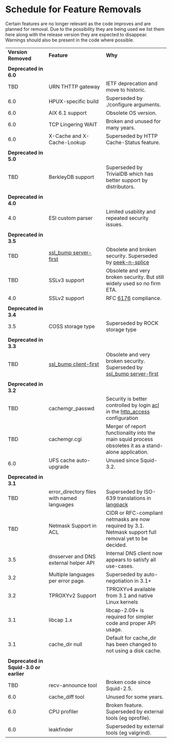 # Schedule for Feature Removals

Certain features are no longer relevant as the code improves and are
planned for removal. Due to the possibility they are being used we list
them here along with the release version they are expected to disappear.
Warnings should also be present in the code where possible.

|                                        |                                                                                                                 |                                                                                                                                                                                  |
| -------------------------------------- | --------------------------------------------------------------------------------------------------------------- | -------------------------------------------------------------------------------------------------------------------------------------------------------------------------------- |
| **Version Removed**                    | **Feature**                                                                                                     | **Why**                                                                                                                                                                          |
|                                        |                                                                                                                 |                                                                                                                                                                                  |
| **Deprecated in 6.0**                  |                                                                                                                 |                                                                                                                                                                                  |
| TBD                                    | URN THTTP gateway                                                                                               | IETF deprecation and move to historic.                                                                                                                                           |
| 6.0                                    | HPUX-specific build                                                                                             | Superseded by ./configure arguments.                                                                                                                                             |
| 6.0                                    | AIX 6.1 support                                                                                                 | Obsolete OS version.                                                                                                                                                             |
| 6.0                                    | TCP Lingering WAIT                                                                                              | Broken and unused for many years.                                                                                                                                                |
| 6.0                                    | X-Cache and X-Cache-Lookup                                                                                      | Superseded by HTTP Cache-Status feature.                                                                                                                                         |
|                                        |                                                                                                                 |                                                                                                                                                                                  |
| **Deprecated in 5.0**                  |                                                                                                                 |                                                                                                                                                                                  |
| TBD                                    | BerkleyDB support                                                                                               | Superseded by TrivialDB which has better support by distributors.                                                                                                                |
|                                        |                                                                                                                 |                                                                                                                                                                                  |
| **Deprecated in 4.0**                  |                                                                                                                 |                                                                                                                                                                                  |
| 4.0                                    | ESI custom parser                                                                                               | Limited usability and repeated security issues.                                                                                                                                  |
|                                        |                                                                                                                 |                                                                                                                                                                                  |
| **Deprecated in 3.5**                  |                                                                                                                 |                                                                                                                                                                                  |
| TBD                                    | [ssl\_bump server-first](https://wiki.squid-cache.org/action/show/RoadMap/Removal/Features/BumpSslServerFirst#) | Obsolete and broken security. Superseded by [peek-n-splice](https://wiki.squid-cache.org/action/show/RoadMap/Removal/Features/SslPeekAndSplice#)                                 |
| TBD                                    | SSLv3 support                                                                                                   | Obsolete and very broken security. But still widely used so no firm ETA.                                                                                                         |
| 4.0                                    | SSLv2 support                                                                                                   | RFC [6176](https://tools.ietf.org/rfc/rfc6176#) compliance.                                                                                                                      |
|                                        |                                                                                                                 |                                                                                                                                                                                  |
| **Deprecated in 3.4**                  |                                                                                                                 |                                                                                                                                                                                  |
| 3.5                                    | COSS storage type                                                                                               | Superseded by ROCK storage type                                                                                                                                                  |
|                                        |                                                                                                                 |                                                                                                                                                                                  |
| **Deprecated in 3.3**                  |                                                                                                                 |                                                                                                                                                                                  |
| TBD                                    | [ssl\_bump client-first](https://wiki.squid-cache.org/action/show/RoadMap/Removal/Features/SslBump#)            | Obsolete and very broken security. Superseded by [ssl\_bump server-first](https://wiki.squid-cache.org/action/show/RoadMap/Removal/Features/BumpSslServerFirst#)                 |
|                                        |                                                                                                                 |                                                                                                                                                                                  |
| **Deprecated in 3.2**                  |                                                                                                                 |                                                                                                                                                                                  |
| TBD                                    | cachemgr\_passwd                                                                                                | Security is better controlled by login [acl](http://www.squid-cache.org/Doc/config/acl#) in the [http\_access](http://www.squid-cache.org/Doc/config/http_access#) configuration |
| TBD                                    | cachemgr.cgi                                                                                                    | Merger of report functionality into the main squid process obsoletes it as a stand-alone application.                                                                            |
| 6.0                                    | UFS cache auto-upgrade                                                                                          | Unused since Squid-3.2.                                                                                                                                                          |
|                                        |                                                                                                                 |                                                                                                                                                                                  |
| **Deprecated in 3.1**                  |                                                                                                                 |                                                                                                                                                                                  |
| TBD                                    | error\_directory files with named languages                                                                     | Superseded by ISO-639 translations in [langpack](https://wiki.squid-cache.org/action/show/RoadMap/Removal/Translations#)                                                         |
| TBD                                    | Netmask Support in ACL                                                                                          | CIDR or RFC-compliant netmasks are now required by 3.1. Netmask support full removal yet to be decided.                                                                          |
| 3.5                                    | dnsserver and DNS external helper API                                                                           | Internal DNS client now appears to satisfy all use-cases.                                                                                                                        |
| 3.2                                    | Multiple languages per error page.                                                                              | Superseded by auto-negotiation in 3.1+                                                                                                                                           |
| 3.2                                    | TPROXYv2 Support                                                                                                | TPROXYv4 available from 3.1 and native Linux kernels                                                                                                                             |
| 3.1                                    | libcap 1.x                                                                                                      | libcap-2.09+ is required for simpler code and proper API usage.                                                                                                                  |
| 3.1                                    | cache\_dir null                                                                                                 | Default for cache\_dir has been changed to not using a disk cache.                                                                                                               |
|                                        |                                                                                                                 |                                                                                                                                                                                  |
| **Deprecated in Squid-3.0 or earlier** |                                                                                                                 |                                                                                                                                                                                  |
| TBD                                    | recv-announce tool                                                                                              | Broken code since Squid-2.5.                                                                                                                                                     |
| 6.0                                    | cache\_diff tool                                                                                                | Unused for some years.                                                                                                                                                           |
| 6.0                                    | CPU profiler                                                                                                    | Broken feature. Superseded by external tools (eg oprofile).                                                                                                                      |
| 6.0                                    | leakfinder                                                                                                      | Superseded by external tools (eg valgrind).                                                                                                                                      |
